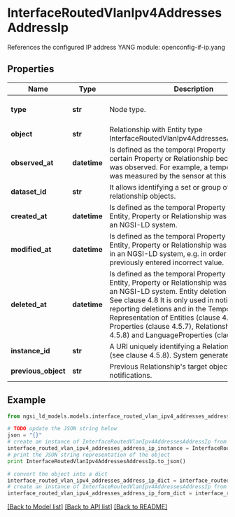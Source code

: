 # InterfaceRoutedVlanIpv4AddressesAddressIp

References the configured IP address  YANG module: openconfig-if-ip.yang 

## Properties

Name | Type | Description | Notes
------------ | ------------- | ------------- | -------------
**type** | **str** | Node type.  | [optional] [default to 'Relationship']
**object** | **str** | Relationship with Entity type InterfaceRoutedVlanIpv4AddressesAddressConfig. | 
**observed_at** | **datetime** | Is defined as the temporal Property at which a certain Property or Relationship became valid or was observed. For example, a temperature Value was measured by the sensor at this point in time.  | [optional] 
**dataset_id** | **str** | It allows identifying a set or group of target relationship objects.  | [optional] 
**created_at** | **datetime** | Is defined as the temporal Property at which the Entity, Property or Relationship was entered into an NGSI-LD system.  | [optional] [readonly] 
**modified_at** | **datetime** | Is defined as the temporal Property at which the Entity, Property or Relationship was last modified in an NGSI-LD system, e.g. in order to correct a previously entered incorrect value.  | [optional] [readonly] 
**deleted_at** | **datetime** | Is defined as the temporal Property at which the Entity, Property or Relationship was deleted from an NGSI-LD system.  Entity deletion timestamp. See clause 4.8 It is only used in notifications reporting deletions and in the Temporal Representation of Entities (clause 4.5.6), Properties (clause 4.5.7), Relationships (clause 4.5.8) and LanguageProperties (clause 5.2.32).  | [optional] [readonly] 
**instance_id** | **str** | A URI uniquely identifying a Relationship instance (see clause 4.5.8). System generated.  | [optional] [readonly] 
**previous_object** | **str** | Previous Relationship&#39;s target object. Only used in notifications.  | [optional] [readonly] 

## Example

```python
from ngsi_ld_models.models.interface_routed_vlan_ipv4_addresses_address_ip import InterfaceRoutedVlanIpv4AddressesAddressIp

# TODO update the JSON string below
json = "{}"
# create an instance of InterfaceRoutedVlanIpv4AddressesAddressIp from a JSON string
interface_routed_vlan_ipv4_addresses_address_ip_instance = InterfaceRoutedVlanIpv4AddressesAddressIp.from_json(json)
# print the JSON string representation of the object
print InterfaceRoutedVlanIpv4AddressesAddressIp.to_json()

# convert the object into a dict
interface_routed_vlan_ipv4_addresses_address_ip_dict = interface_routed_vlan_ipv4_addresses_address_ip_instance.to_dict()
# create an instance of InterfaceRoutedVlanIpv4AddressesAddressIp from a dict
interface_routed_vlan_ipv4_addresses_address_ip_form_dict = interface_routed_vlan_ipv4_addresses_address_ip.from_dict(interface_routed_vlan_ipv4_addresses_address_ip_dict)
```
[[Back to Model list]](../README.md#documentation-for-models) [[Back to API list]](../README.md#documentation-for-api-endpoints) [[Back to README]](../README.md)


